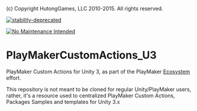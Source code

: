 (c) Copyright HutongGames, LLC 2010-2015. All rights reserved.


[![stability-deprecated](https://img.shields.io/badge/stability-deprecated-red.svg)](https://hutonggames.com/index.html)

[![No Maintenance Intended](http://unmaintained.tech/badge.svg)](https://hutonggames.com/index.html)

# PlayMakerCustomActions_U3
PlayMaker Custom Actions for Unity 3, as part of the PlayMaker [Ecosystem](https://hutonggames.fogbugz.com/default.asp?W1181) effort.

This repository is not meant to be cloned for regular Unity/PlayMaker users, rather, it's a resource used to centralized PlayMaker Custom Actions, Packages Samples and templates for Unity 3.x
